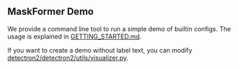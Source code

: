 ## MaskFormer Demo

We provide a command line tool to run a simple demo of builtin configs.
The usage is explained in [GETTING_STARTED.md](../GETTING_STARTED.md).

If you want to create a demo without label text, you can modify [detectron2/detectron2/utils/visualizer.py](https://github.com/facebookresearch/detectron2/blob/bcfd464d0c810f0442d91a349c0f6df945467143/detectron2/utils/visualizer.py#L478).